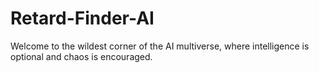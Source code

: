# Retard-Finder-AI
Welcome to the wildest corner of the AI multiverse, where intelligence is optional and chaos is encouraged.
